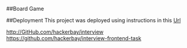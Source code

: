 ##Board Game







##Deployment
This project was deployed using instructions in this [Url](https://dev.to/yuribenjamin/how-to-deploy-react-app-in-github-pages-2a1f)

http://GitHub.com/hackerbay/interview
https://github.com/hackerbay/interview-frontend-task


